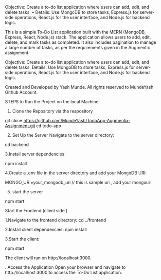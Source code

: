 Objective: Create a to-do list application where users can add, edit, and delete
tasks.
• Details: Use MongoDB to store tasks, Express.js for server-side operations,
React.js for the user interface, and Node.js for backend logic.

This is a simple To-Do List application built with the MERN (MongoDB, Express, React, Node.js) stack. The application allows users to add, edit, delete, and mark tasks as completed. It also includes pagination to manage a large number of tasks, as per the requirements given in the Augmentix assignment.

Objective: Create a to-do list application where users can add, edit, and delete tasks.
Details: Use MongoDB to store tasks, Express.js for server-side operations, React.js for the user interface, and Node.js for backend logic.

Created and Developed by Yash Munde. All rights reserved to MundeYash Github Account.

STEPS to Run the Project on the local Machine

1. Clone the Repository via the respository

git clone https://github.com/MundeYash/TodoApp-Augmentix-Assignment.git
cd todo-app

2. Set Up the Server
   Navigate to the server directory:

cd backend

3.Install server dependencies:

npm install

4.Create a .env file in the server directory and add your MongoDB URI:

MONGO_URI=your_mongodb_uri // this is sample uri , add your mongouri

5. start the server

npm start

Start the Frontend (client side )

1.Navigate to the frontend directory:
cd ../frontend

2.Install client dependencies:
npm install

3.Start the client:

npm start

The client will run on http://localhost:3000.

. Access the Application
Open your browser and navigate to http://localhost:3000 to access the To-Do List application.
